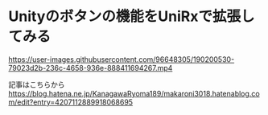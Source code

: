 # Unityのボタンの機能をUniRxで拡張してみる
https://user-images.githubusercontent.com/96648305/190200530-79023d2b-236c-4658-936e-888411694267.mp4

記事はこちらから  
https://blog.hatena.ne.jp/KanagawaRyoma189/makaroni3018.hatenablog.com/edit?entry=4207112889918068695
